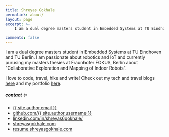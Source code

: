 ```yaml
---
title: Shreyas Gokhale
permalink: about/
layout: page
excerpt: >-
    I am a dual degree masters student in Embedded Systems at TU Eindhoven and TU Berlin. I am passionate about robotics and IoT and currently purusing my masters thesies at Fraunhofer FOKUS, Berlin about "Collaborative Exploration and Mapping of Indoor Robots".

comments: false
---
```


I am a dual degree masters student in Embedded Systems at TU Eindhoven and TU Berlin. I am passionate about robotics and IoT and currently purusing my masters thesies at Fraunhofer FOKUS, Berlin about "Collaborative Exploration and Mapping of Indoor Robots".

I love to code, travel, hike and write! Check out my tech and travel blogs [here](https://shreyasgokhale.com/) and my portfolio [here](https://www.shreyasgokhaleresu.me/).

##### contact ✨

- [{{ site.author.email }}](mailto:me@shreyasgokhale.com)
- [github.com/{{ site.author.username }}](https://github.com/shreyasgokhale)
- [linkedin.com/in/shreyas6gokhale/](https://www.linkedin.com/in/shreyas6gokhale/)
- [shreyasgokhale.com](https://shreyasgokhale.com/)
- [resume.shreyasgokhale.com](https://resume.shreyasgokhale.com/)
